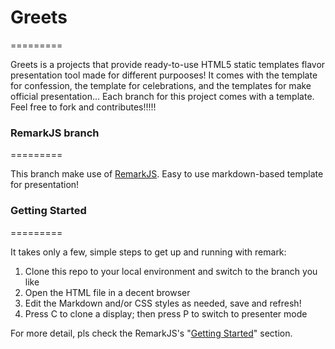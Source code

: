# Greets

=========

Greets is a projects that provide ready-to-use HTML5 static templates flavor presentation tool made for different purpooses! It comes with the template for confession, the template for celebrations, and the templates for make official presentation... Each branch for this project comes with a template. Feel free to fork and contributes!!!!!

### RemarkJS branch

=========

This branch make use of [RemarkJS](https://github.com/gnab/remark). Easy to use markdown-based template for presentation! 

### Getting Started

=========

It takes only a few, simple steps to get up and running with remark:

1. Clone this repo to your local environment and switch to the branch you like
2. Open the HTML file in a decent browser
3. Edit the Markdown and/or CSS styles as needed, save and refresh!
4. Press C to clone a display; then press P to switch to presenter mode

For more detail, pls check the RemarkJS's "[Getting Started](https://github.com/gnab/remark#getting-started)" section.

